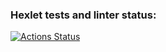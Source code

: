 ### Hexlet tests and linter status:
[![Actions Status](https://github.com/Auzmit/frontend-project-11/actions/workflows/hexlet-check.yml/badge.svg)](https://github.com/Auzmit/frontend-project-11/actions)
